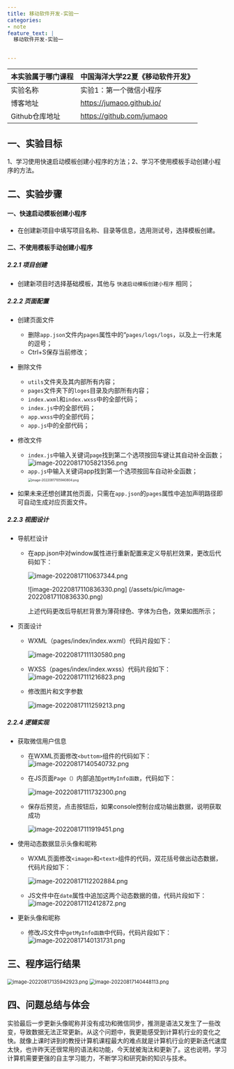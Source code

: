 ```yaml
---
title: 移动软件开发-实验一
categories:
- note
feature_text: |
  移动软件开发-实验一


---
```




<!-- more -->

| 本实验属于哪门课程 | 中国海洋大学22夏《移动软件开发》 |
| ------------------ | -------------------------------- |
| 实验名称           | 实验1：第一个微信小程序          |
| 博客地址           | https://jumaoo.github.io/        |
| Github仓库地址     | https://github.com/jumaoo        |

## **一、实验目标**

1、学习使用快速启动模板创建小程序的方法；2、学习不使用模板手动创建小程序的方法。



## 二、实验步骤

#### 一、快速启动模板创建小程序

- 在创建新项目中填写项目名称、目录等信息，选用测试号，选择模板创建。

#### 二、不使用模板手动创建小程序

##### 2.2.1 项目创建

- 创建新项目时选择基础模板，其他与 `快速启动模板创建小程序` 相同；

##### 2.2.2 页面配置

- 创建页面文件
  - 删除`app.json`文件内`pages`属性中的“`pages/logs/logs`，以及上一行末尾的逗号；
  - Ctrl+S保存当前修改；

- 删除文件
  - `utils`文件夹及其内部所有内容；
  - `pages`文件夹下的`loges`目录及内部所有内容；
  - `index.wxml`和`index.wxss`中的全部代码；
  - `index.js`中的全部代码；
  - `app.wxss`中的全部代码；
  - `app.js`中的全部代码；

- 修改文件
  - `index.js`中输入关键词`page`找到第二个选项按回车键让其自动补全函数；
                          ![image-20220817105821356.png](/assets/pic/image-20220817105821356.png)
  - `app.js`中输入关键词app找到第一个选项按回车自动补全函数；
                               <img src="/assets/pic/image-20220817105940804.png" alt="image-20220817105940804.png" style="zoom:50%;" />

- 如果未来还想创建其他页面，只需在`app.json`的`pages`属性中追加声明路径即可自动生成对应页面文件。

##### 2.2.3 视图设计

- 导航栏设计

  - 在app.json中对window属性进行重新配置来定义导航栏效果，更改后代码如下：

    ![image-20220817110637344.png](/assets/pic/image-20220817110637344.png)

    ![image-20220817110836330.png] (/assets/pic/image-20220817110836330.png)
    
    上述代码更改后导航栏背景为薄荷绿色、字体为白色，效果如图所示；

- 页面设计

  - WXML（pages/index/index.wxml）代码片段如下：

    ![image-20220817111130580.png](/assets/pic/image-20220817111130580.png)

  - WXSS（pages/index/index.wxss）代码片段如下：
    ![image-20220817111216823.png](/assets/pic/image-20220817111216823.png)

  - 修改图片和文字参数

    ![image-20220817111259213.png](/assets/pic/image-20220817111259213.png)

##### 2.2.4 逻辑实现

- 获取微信用户信息

  - 在WXML页面修改`<buttom>`组件的代码如下：![image-20220817140540732.png](/assets/pic/image-20220817140540732.png)

  - 在JS页面`Page（）`内部追加`getMyInfo函数`，代码如下：

    ![image-20220817111732300.png](/assets/pic/image-20220817111732300.png)

  - 保存后预览，点击按钮后，如果console控制台成功输出数据，说明获取成功

    ![image-20220817111919451.png](/assets/pic/image-20220817111919451.png)

- 使用动态数据显示头像和昵称

  - WXML页面修改`<image>`和`<text>`组件的代码，双花括号做出动态数据，代码片段如下：

    ![image-20220817112202884.png](/assets/pic/image-20220817112202884.png)

  - JS文件中在`date`属性中追加这两个动态数据的值，代码片段如下：
    ![image-20220817112412872.png](/assets/pic/image-20220817112412872.png)

- 更新头像和昵称

  - 修改JS文件中`getMyInfo函数`中代码，代码片段如下：![image-20220817140131731.png](/assets/pic/image-20220817140131731.png)

## 三、程序运行结果

<img src="/assets/pic/image-20220817140002394.png" alt="image-20220817135942923.png" style="zoom:80%;" />

<img src="/assets/pic/image-20220817140448113.png" alt="image-20220817140448113.png" style="zoom:80%;" />



## 四、问题总结与体会

实验最后一步更新头像昵称并没有成功和微信同步，推测是语法又发生了一些改变，导致数据无法正常更新。从这个问题中，我更能感受到计算机行业的变化之快。就像上课时讲到的教授计算机课程最大的难点就是计算机行业的更新迭代速度太快，也许昨天还很常用的语法和功能，今天就被淘汰和更新了。这也说明，学习计算机需要更强的自主学习能力，不断学习和研究新的知识与技术。